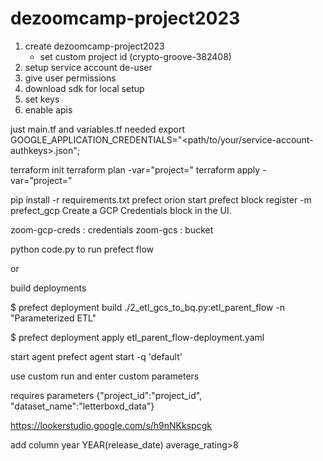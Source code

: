# dezoomcamp-project2023

1. create dezoomcamp-project2023
    - set custom project id (crypto-groove-382408)
2. setup service account de-user
3. give user permissions
4. download sdk for local setup
5. set keys
6. enable apis

just main.tf and variables.tf needed
export GOOGLE_APPLICATION_CREDENTIALS="<path/to/your/service-account-authkeys>.json"; 
 
terraform init
terraform plan -var="project="
terraform apply -var="project="

pip install -r requirements.txt
prefect orion start
prefect block register -m prefect_gcp
Create a GCP Credentials block in the UI.

zoom-gcp-creds : credentials
zoom-gcs : bucket


python code.py to run prefect flow

or

build deployments

$ prefect deployment build ./2_etl_gcs_to_bq.py:etl_parent_flow -n "Parameterized ETL"

$ prefect deployment apply etl_parent_flow-deployment.yaml

start agent 
prefect agent start -q 'default'

use custom run and enter custom parameters

requires parameters {"project_id":"project_id", "dataset_name":"letterboxd_data"}


https://lookerstudio.google.com/s/h9nNKkspcgk

add column year
YEAR(release_date)
average_rating>8
